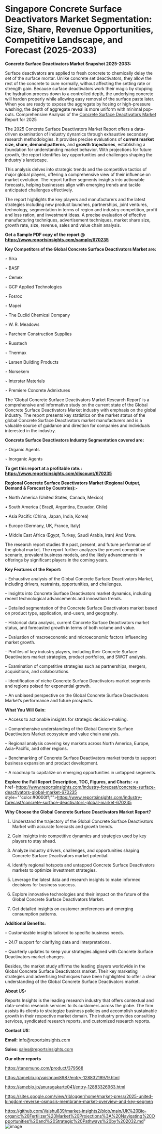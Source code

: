 # Singapore Concrete Surface Deactivators Market Segmentation: Size, Share, Revenue Opportunities, Competitive Landscape, and Forecast (2025-2033)

<strong>Concrete Surface Deactivators Market Snapshot 2025-2033:</strong>

Surface deactivators are applied to fresh concrete to chemically delay the set of the surface mortar. Unlike concrete set deactivators, they allow the rest of the concrete to cure normally, without affecting the setting rate or strength gain. Because surface deactivators work their magic by stopping the hydration process down to a controlled depth, the underlying concrete will harden properly while allowing easy removal of the surface paste later. When you are ready to expose the aggregate by hosing or high-pressure washing, the depth of aggregate reveal is more uniform with minimal pop-outs. Comprehensive Analysis of the <a href=https://www.reportsinsights.com/sample/670235>Concrete Surface Deactivators Market</a> Report for 2025

The 2025 Concrete Surface Deactivators Market Report offers a data-driven examination of industry dynamics through exhaustive secondary research methodologies. It provides precise evaluations of <strong>current market size, share, demand patterns</strong>, and <strong>growth trajectories</strong>, establishing a foundation for understanding market behavior. With projections for future growth, the report identifies key opportunities and challenges shaping the industry's landscape.

This analysis delves into strategic trends and the competitive tactics of major global players, offering a comprehensive view of their influence on market evolution. The report further segments insights into actionable forecasts, helping businesses align with emerging trends and tackle anticipated challenges effectively.

The report highlights the key players and manufacturers and the latest strategies including new product launches, partnerships, joint ventures, technology, segmentation in terms of region and industry competition, profit and loss ration, and investment ideas. A precise evaluation of effective manufacturing techniques, advertisement techniques, market share size, growth rate, size, revenue, sales and value chain analysis.

<strong>Get a Sample PDF copy of the report @ <a href=https://www.reportsinsights.com/sample/670235 style=color:#0000ff;>https://www.reportsinsights.com/sample/670235</a></strong>

<strong>Key Competitors of the Global Concrete Surface Deactivators Market are:</strong>

‣ Sika

‣ BASF

‣ Cemex

‣ GCP Applied Technologies

‣ Fosroc

‣ Mapei

‣ The Euclid Chemical Company

‣ W. R. Meadows

‣ Parchem Construction Supplies

‣ Russtech

‣ Thermax

‣ Larsen Building Products

‣ Norsekem

‣ Interstar Materials

‣ Premiere Concrete Admixtures

The ‘Global Concrete Surface Deactivators Market Research Report’ is a comprehensive and informative study on the current state of the Global Concrete Surface Deactivators Market industry with emphasis on the global industry. The report presents key statistics on the market status of the global Concrete Surface Deactivators market manufacturers and is a valuable source of guidance and direction for companies and individuals interested in the industry.

<strong>Concrete Surface Deactivators Industry Segmentation covered are:</strong>

‣ Organic Agents

‣ Inorganic Agents

<strong>To get this report at a profitable rate.: <a href=https://www.reportsinsights.com/discount/670235 style=color:#0000ff;>https://www.reportsinsights.com/discount/670235</a></strong>

<strong>Regional Concrete Surface Deactivators Market (Regional Output, Demand &amp; Forecast by Countries):-</strong>

• North America (United States, Canada, Mexico)

• South America ( Brazil, Argentina, Ecuador, Chile)

• Asia Pacific (China, Japan, India, Korea)

• Europe (Germany, UK, France, Italy)

• Middle East Africa (Egypt, Turkey, Saudi Arabia, Iran) And More.

The research report studies the past, present, and future performance of the global market. The report further analyzes the present competitive scenario, prevalent business models, and the likely advancements in offerings by significant players in the coming years.

<strong>Key Features of the Report:</strong>

– Exhaustive analysis of the Global Concrete Surface Deactivators Market, including drivers, restraints, opportunities, and challenges.

– Insights into Concrete Surface Deactivators market dynamics, including recent technological advancements and innovation trends.

– Detailed segmentation of the Concrete Surface Deactivators market based on product type, application, end-users, and geography.

– Historical data analysis, current Concrete Surface Deactivators market status, and forecasted growth in terms of both volume and value.

– Evaluation of macroeconomic and microeconomic factors influencing market growth.

– Profiles of key industry players, including their Concrete Surface Deactivators market strategies, product portfolios, and SWOT analysis.

– Examination of competitive strategies such as partnerships, mergers, acquisitions, and collaborations.

– Identification of niche Concrete Surface Deactivators market segments and regions poised for exponential growth.

– An unbiased perspective on the Global Concrete Surface Deactivators Market’s performance and future prospects.

<strong>What You Will Gain:</strong>

– Access to actionable insights for strategic decision-making.

– Comprehensive understanding of the Global Concrete Surface Deactivators Market ecosystem and value chain analysis.

– Regional analysis covering key markets across North America, Europe, Asia-Pacific, and other regions.

– Benchmarking of Concrete Surface Deactivators market trends to support business expansion and product development.

– A roadmap to capitalize on emerging opportunities in untapped segments.

<strong>Explore the Full Report Description, TOC, Figures, and Charts:</strong>
<a href=https://www.reportsinsights.com/industry-forecast/concrete-surface-deactivators-global-market-670235 style=""color:#0000ff;"">https://www.reportsinsights.com/industry-forecast/concrete-surface-deactivators-global-market-670235</a>

<strong>Why Choose the Global Concrete Surface Deactivators Market Report?</strong>

1. Understand the trajectory of the Global Concrete Surface Deactivators Market with accurate forecasts and growth trends.

2. Gain insights into competitive dynamics and strategies used by key players to stay ahead.

3. Analyze industry drivers, challenges, and opportunities shaping Concrete Surface Deactivators market potential.

4. Identify regional hotspots and untapped Concrete Surface Deactivators markets to optimize investment strategies.

5. Leverage the latest data and research insights to make informed decisions for business success.

6. Explore innovative technologies and their impact on the future of the Global Concrete Surface Deactivators Market.

7. Get detailed insights on customer preferences and emerging consumption patterns.

<strong>Additional Benefits:</strong>

– Customizable insights tailored to specific business needs.

– 24/7 support for clarifying data and interpretations.

– Quarterly updates to keep your strategies aligned with Concrete Surface Deactivators market changes.

Besides, the market study affirms the leading players worldwide in the Global Concrete Surface Deactivators market. Their key marketing strategies and advertising techniques have been highlighted to offer a clear understanding of the Global Concrete Surface Deactivators market.

<strong><strong>About US</strong>:</strong>

Reports Insights is the leading research industry that offers contextual and data-centric research services to its customers across the globe. The firm assists its clients to strategize business policies and accomplish sustainable growth in their respective market domain. The industry provides consulting services, syndicated research reports, and customized research reports.

<strong>Contact US:</strong>

<p class=><b>Email:</b> <a href=mailto:info@reportsinsights.com>info@reportsinsights.com</a></p>
<p class=><b>Sales:</b> <a href=mailto:sales@reportsinsights.com>sales@reportsinsights.com</a></p>

<strong>Our other reports</strong>

<a href=https://tanomuno.com/product/379568>https://tanomuno.com/product/379568</a>

<a href=https://ameblo.jp/vaishnavi8987/entry-12883219979.html>https://ameblo.jp/vaishnavi8987/entry-12883219979.html</a>

<a href=https://ameblo.jp/anuragakarte041/entry-12883326963.html>https://ameblo.jp/anuragakarte041/entry-12883326963.html</a>

<a href=https://sites.google.com/view/riblogger/home/market-press/2025-united-kingdom-reverse-osmosis-membrane-market-overview-and-key-segmen>https://sites.google.com/view/riblogger/home/market-press/2025-united-kingdom-reverse-osmosis-membrane-market-overview-and-key-segmen</a>

<a href=https://github.com/Vaishu839/market-insights2/blob/main/UK%20Bio-organic%20Fertilizer%20Market%20Projections%3A%20Navigating%20Opportunities%20and%20Strategic%20Pathways%20by%202032.md>https://github.com/Vaishu839/market-insights2/blob/main/UK%20Bio-organic%20Fertilizer%20Market%20Projections%3A%20Navigating%20Opportunities%20and%20Strategic%20Pathways%20by%202032.md</a>"
![image](https://github.com/user-attachments/assets/e53b37bf-59d2-403a-b91d-ae4348572962)
